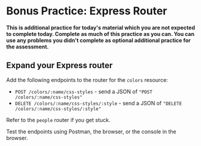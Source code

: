 # Bonus Practice: Express Router

**This is additional practice for today's material which you are not expected to
complete today. Complete as much of this practice as you can. You can use any
problems you didn't complete as optional additional practice for the
assessment.**

## Expand your Express router

Add the following endpoints to the router for the `colors` resource:

- `POST /colors/:name/css-styles` - send a JSON of `"POST /colors/:name/css-styles"`
- `DELETE /colors/:name/css-styles/:style` - send a JSON of `"DELETE /colors/:name/css-styles/:style"`

Refer to the `people` router if you get stuck.

Test the endpoints using Postman, the browser, or the console in the browser.
